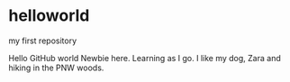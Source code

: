 # helloworld
my first repository

Hello GitHub world 
Newbie here. Learning as I go. 
I like my dog, Zara and hiking in the PNW woods. 

